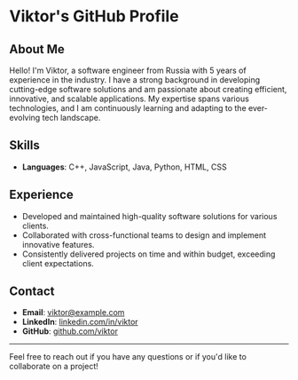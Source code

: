 # Viktor's GitHub Profile

## About Me

Hello! I'm Viktor, a software engineer from Russia with 5 years of experience in the industry. I have a strong background in developing cutting-edge software solutions and am passionate about creating efficient, innovative, and scalable applications. My expertise spans various technologies, and I am continuously learning and adapting to the ever-evolving tech landscape.

## Skills

- **Languages**: C++, JavaScript, Java, Python, HTML, CSS

## Experience

- Developed and maintained high-quality software solutions for various clients.
- Collaborated with cross-functional teams to design and implement innovative features.
- Consistently delivered projects on time and within budget, exceeding client expectations.

## Contact

- **Email**: viktor@example.com
- **LinkedIn**: [linkedin.com/in/viktor](https://linkedin.com/in/ivanovviktor911)
- **GitHub**: [github.com/viktor](https://github.com/ivanovviktor911)

---

Feel free to reach out if you have any questions or if you'd like to collaborate on a project!
